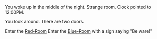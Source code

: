 You woke up in the middle of the night.
Strange room. Clock pointed to 12:00PM.

You look around. There are two doors.

  Enter the [Red-Room](https://github.com/QueeniePeng/create-your-own-adventure/tree/master/english/red-room/red-room.md)
  Enter the [Blue-Room](https://github.com/QueeniePeng/create-your-own-adventure/tree/master/english/blue-room/blue-room.md) with a sign saying "Be ware!"
